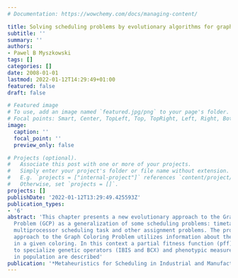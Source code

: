 ```yaml
---
# Documentation: https://wowchemy.com/docs/managing-content/

title: Solving scheduling problems by evolutionary algorithms for graph coloring problem
subtitle: ''
summary: ''
authors:
- Pawel B Myszkowski
tags: []
categories: []
date: 2008-01-01
lastmod: 2022-01-12T14:29:49+01:00
featured: false
draft: false

# Featured image
# To use, add an image named `featured.jpg/png` to your page's folder.
# Focal points: Smart, Center, TopLeft, Top, TopRight, Left, Right, BottomLeft, Bottom, BottomRight.
image:
  caption: ''
  focal_point: ''
  preview_only: false

# Projects (optional).
#   Associate this post with one or more of your projects.
#   Simply enter your project's folder or file name without extension.
#   E.g. `projects = ["internal-project"]` references `content/project/deep-learning/index.md`.
#   Otherwise, set `projects = []`.
projects: []
publishDate: '2022-01-12T13:29:49.425593Z'
publication_types:
- '6'
abstract: 'This chapter presents a new evolutionary approach to the Graph Coloring
  Problem (GCP) as a generalization of some scheduling problems: timetabling, scheduling,
  multiprocessor scheduling task and other assignment problems. The proposed evolutionary
  approach to the Graph Coloring Problem utilizes information about the conflict localization
  in a given coloring. In this context a partial fitness function (pff) and its usage
  to specialize genetic operators (IBIS and BCX) and phenotypic measure of diversity
  in population are described'
publication: '*Metaheuristics for Scheduling in Industrial and Manufacturing Applications*'
---
```


